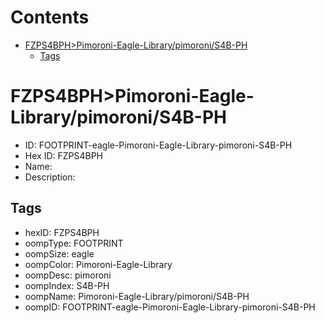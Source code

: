 



Contents
========

* [FZPS4BPH>Pimoroni-Eagle-Library/pimoroni/S4B-PH](#fzps4bphpimoroni-eagle-librarypimoronis4b-ph)
	* [Tags](#tags)

# FZPS4BPH>Pimoroni-Eagle-Library/pimoroni/S4B-PH

- ID: FOOTPRINT-eagle-Pimoroni-Eagle-Library-pimoroni-S4B-PH
- Hex ID: FZPS4BPH
- Name: 
- Description: 

## Tags

- hexID: FZPS4BPH
- oompType: FOOTPRINT
- oompSize: eagle
- oompColor: Pimoroni-Eagle-Library
- oompDesc: pimoroni
- oompIndex: S4B-PH
- oompName: Pimoroni-Eagle-Library/pimoroni/S4B-PH
- oompID: FOOTPRINT-eagle-Pimoroni-Eagle-Library-pimoroni-S4B-PH
